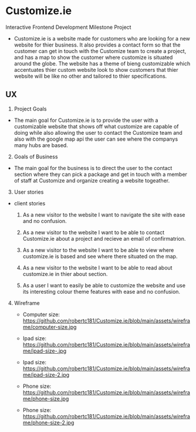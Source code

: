 # Customize.ie

Interactive Frontend Development Milestone Project 

* Customize.ie is a website made for customers who are looking for a new website for thier business. It also provides a contact form so that the customer can get in touch with the Customize team to create a project, and has a map to show the customer where customize is situated around the globe. The website has a theme of bieng customizable which accentuates thier custom website look to show customers that thier website will be like no other and tailored to thier specifications.

## UX

1. Project Goals

* The main goal for Customize.ie is to provide the user with a customizable website that shows off what customize are capable of doing while also allowing the user to contact the Customize team and also with the google map api the user can see where the companys many hubs are based.

2. Goals of Business

* The main goal for the business is to direct the user to the contact section where they can pick a package and get in touch with a member of staff at Customize and organize creating a website togeather. 

3. User stories


* client stories

    1. As a new visitor to the website I want to navigate the site with ease and no confusion.

    2. As a new visitor to the website I want to be able to contact Customize.ie about a project and recieve an email of confirmatrion.

    3. As a new visitor to the website I want to be able to view where customize.ie is based and see where there situated on the map.

    4. As a new visitor to the website I want to be able to read about customize.ie in thier about section.
    
    5. As a user I want to easily be able to customize the website and use its interesting colour theme features with ease and no confusion.

4. Wireframe

    * Computer size: https://github.com/robertc181/Customize.ie/blob/main/assets/wireframe/computer-size.jpg
    
    * Ipad size: https://github.com/robertc181/Customize.ie/blob/main/assets/wireframe/ipad-size-.jpg
     
    * Ipad size: https://github.com/robertc181/Customize.ie/blob/main/assets/wireframe/ipad-size-2.jpg
      
    * Phone size: https://github.com/robertc181/Customize.ie/blob/main/assets/wireframe/phone-size.jpg
       
    * Phone size:  https://github.com/robertc181/Customize.ie/blob/main/assets/wireframe/phone-size-2.jpg
    
    

